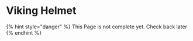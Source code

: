 # Viking Helmet

{% hint style="danger" %}
This Page is not complete yet. Check back later
{% endhint %}

